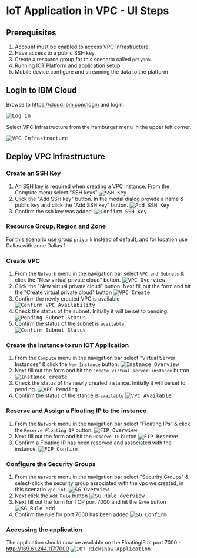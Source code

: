 # IoT Application in VPC - UI Steps

## Prerequisites

1. Account must be enabled to access VPC Infrastructure.
2. Have access to a public SSH key.
3. Create a resource group for this scenario called `priyank`.
4. Running IOT Platform and application setup
5. Mobile device configure and streaming the data to the platform

## Login to IBM Cloud

Browse to https://cloud.ibm.com/login and login.

<kbd>![Log in](images/ui/00-login.png)</kbd>

Select VPC Infrastructure from the hamburger menu in the upper left corner.

<kbd>![VPC Infrastructure](images/ui/01-menu-vpc.png)</kbd>

## Deploy VPC Infrastructure

### Create an SSH Key

1. An SSH key is required when creating a VPC instance. From the Compute menu select "SSH keys"
<kbd>![SSH Key](images/ui/10-sshkey-overview.png)</kbd>
1. Click the "Add SSH key" button. In the modal dialog provide a name & public key and click the "Add SSH key" button.
<kbd>![Add SSH Key](images/ui/11-sshkey-create.png)</kbd>
3. Confirm the ssh key was added.
<kbd>![Confirm SSH Key](images/ui/12-sshkey-confirm.png)</kbd>

### Resource Group, Region and Zone

For this scenario use group `priyank` instead of default, and for location use Dallas with zone Dallas 1.

### Create VPC

1. From the `Network` menu in the navigation bar select `VPC and Subnets` & click the "New virtual private cloud" button.
<kbd>![VPC Overview](images/ui/20-vpc-overview.png)</kbd>
1. Click the "New virtual private cloud" button. Next fill out the form and hit the "Create virtual private cloud" button
<kbd>![VPC Create](images/ui/21-vpc-create.png)</kbd>
3. Confirm the newly created VPC is available
<kbd>![Confirm VPC Availability](images/ui/22-vpc-confirm.png)</kbd>   
4. Check the status of the subnet. Initially it will be set to pending.
<kbd>![Pending Subnet Status](images/ui/23-subnet-pending.png)</kbd>
5. Confirm the status of the subnet is `available`
<kbd>![Confirm Subnet Status](images/ui/24-subnet-available.png)</kbd>

### Create the instance to run IOT Application
1. From the `Compute` menu in the navigation bar select "Virtual Server Instances" & click the `New Instance` button.
<kbd>![Instance Overview](images/ui/30-instance-overview.png)</kbd>
2. Next fill out the form and hit the `Create virtual server instance` button
<kbd>![Instance create](images/ui/31-instance-create.png)</kbd>
3. Check the status of the newly created instance. Initially it will be set to pending.
<kbd>![VPC Pending](images/ui/32-instance-pending.png)</kbd>
4. Confirm the status of the stance is `available`
<kbd>![VPC Available](images/ui/33-instance-confirm.png)</kbd>

### Reserve and Assign a Floating IP to the instance
1. From the `Network` menu in the navigation bar select "Floating IPs" & click the `Reserve Floating IP` button.
<kbd>![FIP Overview](images/ui/40-floatingip-overview.png)</kbd>
2. Next fill out the form and hit the `Reserve IP` button
<kbd>![FIP Reserve](images/ui/41-floatingip-reserve.png)</kbd>
3. Confirm a Floating IP has been reserved and associated with the instance.
<kbd>![FIP Confirm](images/ui/42-floatingip-confirm.png)</kbd>

### Configure the Security Groups
1. From the `Network` menu in the navigation bar select "Security Groups" & select-click the security group associated with the vpc we created, in this scenario `vpc-iot`.
<kbd>![SG Overview](images/ui/50-sg-overview.png)</kbd>
2. Next click the `Add Rule` button
<kbd>![SG Rule overview](images/ui/51-sg-rule-overview.png)</kbd>
3. Next fill out the form for TCP port 7000 and hit the `Save` button
<kbd>![SG Rule add](images/ui/52-sg-rule-add.png)</kbd>
4. Confirm the rule for port 7000 has been added
<kbd>![SG Confirm](images/ui/53-sg-rule-confirm.png)</kbd>

### Accessing the application
The application should now be available on the FloatingIP at port 7000 - http://169.61.244.117:7000
<kbd>![IOT Rickshaw Application](images/ui/60-app-in-browser.png)</kbd>
